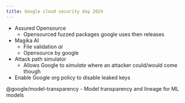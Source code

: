 ```yaml
---
title: Google cloud security day 2024
---
```


* Assured Opensource
   * Opensourced fuzzed packages google uses then releases
* Magika AI
   * File validation _ai_
   * Opensource by google
* Attack path simulator
   * Allows Google to _simulate_ where an attacker could/would come though
* Enable Google org policy to disable leaked keys

@google/model-transparency - Model transparency and lineage for ML models
